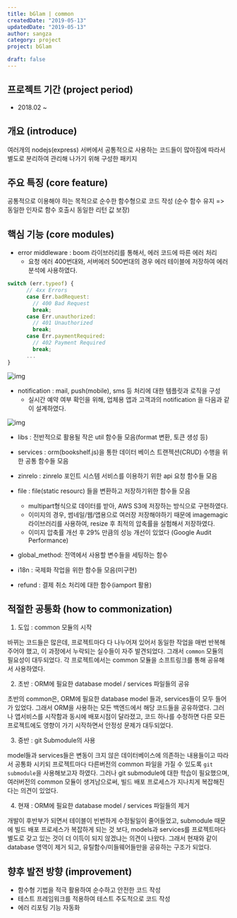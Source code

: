 ```yaml
---
title: bGlam | common
createdDate: "2019-05-13"
updatedDate: "2019-05-13"
author: sangza
category: project
project: bGlam

draft: false
---
```


## 프로젝트 기간 (project period)

- 2018.02 ~

## 개요 (introduce)

여러개의 nodejs(express) 서버에서 공통적으로 사용하는 코드들이 많아짐에 따라서
별도로 분리하여 관리해 나가기 위해 구성한 패키지

## 주요 특징 (core feature)

공통적으로 이용해야 하는 목적으로 순수한 함수형으로 코드 작성
(순수 함수 유지 => 동일한 인자로 함수 호출시 동일한 리턴 값 보장)

## 핵심 기능 (core modules)

- error middleware : boom 라이브러리를 통해서, 에러 코드에 따른 에러 처리
  - 요청 에러 400번대와, 서버에러 500번대의 경우 에러 테이블에 저장하여 에러 분석에 사용하였다.

```javascript
switch (err.typeof) {
      // 4xx Errors
      case Err.badRequest:
        // 400 Bad Request
        break;
      case Err.unauthorized:
        // 401 Unauthorized
        break;
      case Err.paymentRequired:
        // 402 Payment Required
        break;
      ...
}
```

![img](https://i.postimg.cc/G2XkM1W0/image.png)

- notification : mail, push(mobile), sms 등 처리에 대한 템플릿과 로직을 구성
  - 실시간 예약 여부 확인을 위해, 업체용 앱과 고객과의 notification 을 다음과 같이 설계하였다.

![img](https://i.postimg.cc/L6xdFyPm/image.png)

- libs : 전반적으로 활용될 작은 util 함수들 모음(format 변환, 토큰 생성 등)
- services : orm(bookshelf.js)을 통한 데이터 베이스 트랜젝션(CRUD) 수행을 위한 공통 함수들 모음
- zinrelo : zinrelo 포인트 시스템 서비스를 이용하기 위한 api 요청 함수들 모음
- file : file(static resourc) 들을 변환하고 저장하기위한 함수들 모음

  - multipart형식으로 데이터를 받아, AWS S3에 저장하는 방식으로 구현하였다.
  - 이미지의 경우, 썸네일/웹/앱용으로 여러장 저장해야하기 때문에 imagemagic 라이브러리를 사용하여,
    resize 후 최적의 압축률을 실험해서 저장하였다.
  - 이미지 압축률 개선 후 29% 만큼의 성능 개선이 있었다 (Google Audit Performance)

- global_method: 전역에서 사용할 변수들을 세팅하는 함수
- i18n : 국제화 작업을 위한 함수들 모음(미구현)
- refund : 결제 취소 처리에 대한 함수(iamport 활용)

## 적절한 공통화 (how to commonization)

1. 도입 : common 모듈의 시작

바뀌는 코드들은 많은데, 프로젝트마다 다 나누어져 있어서 동일한 작업을 매번 반복해주어야 했고,
이 과정에서 누락되는 실수들이 자주 발견되었다. 그래서 `common` 모듈의 필요성이 대두되었다.
각 프로젝트에서는 common 모듈을 소프트링크를 통해 공유해서 사용하였다.

2. 초반 : ORM에 필요한 database model / services 파일들의 공유

초반의 common은, ORM에 필요한 database model 들과, services들이 모두 들어가 있었다.
그래서 ORM을 사용하는 모든 백엔드에서 해당 코드들을 공유하였다.
그러나 앱서비스를 시작함과 동시에 배포시점이 달라졌고, 코드 하나를 수정하면
다른 모든 프로젝트에도 영향이 가기 시작하면서 안정성 문제가 대두되었다.

3. 중반 : git Submodule의 사용

model들과 services들은 변동이 크지 않은 데이터베이스에 의존하는 내용들이고
따라서 공통화 시키되 프로젝트마다 다른버전의 common 파일을 가질 수 있도록
`git submodule`을 사용해보고자 하였다. 그러나 git submodule에 대한 학습이 필요했으며,
여러버전의 common 모듈이 생겨남으로써, 빌드 배포 프로세스가 지나치게 복잡해진다는 의견이 있었다.

4. 현재 : ORM에 필요한 database model / services 파일들의 제거

개발이 후반부가 되면서 테이블이 빈번하게 수정될일이 줄어들었고,
submodule 때문에 빌드 배포 프로세스가 복잡하게 되는 것 보다,
models과 services를 프로젝트마다 별도로 갖고 있는 것이 더 이득이 되지 않겠냐는 의견이 나왔다.
그래서 현재와 같이 database 영역이 제거 되고, 유틸함수/미들웨어들만을 공유하는 구조가 되었다.

## 향후 발전 방향 (improvement)

- 함수형 기법을 적극 활용하여 순수하고 안전한 코드 작성
- 테스트 프레임워크를 적용하여 테스트 주도적으로 코드 작성
- 에러 리포팅 기능 자동화
